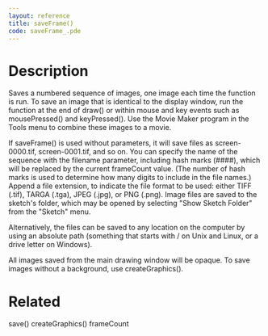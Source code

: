 ```yaml
---
layout: reference
title: saveFrame()
code: saveFrame_.pde
---
```


# Description

Saves a numbered sequence of images, one image each time the function is run. To save an image that is identical to the display window, run the function at the end of draw() or within mouse and key events such as mousePressed() and keyPressed(). Use the Movie Maker program in the Tools menu to combine these images to a movie.

If saveFrame() is used without parameters, it will save files as screen-0000.tif, screen-0001.tif, and so on. You can specify the name of the sequence with the filename parameter, including hash marks (####), which will be replaced by the current frameCount value. (The number of hash marks is used to determine how many digits to include in the file names.) Append a file extension, to indicate the file format to be used: either TIFF (.tif), TARGA (.tga), JPEG (.jpg), or PNG (.png). Image files are saved to the sketch's folder, which may be opened by selecting "Show Sketch Folder" from the "Sketch" menu.

Alternatively, the files can be saved to any location on the computer by using an absolute path (something that starts with / on Unix and Linux, or a drive letter on Windows).

All images saved from the main drawing window will be opaque. To save images without a background, use createGraphics().

# Related

save()
createGraphics()
frameCount
